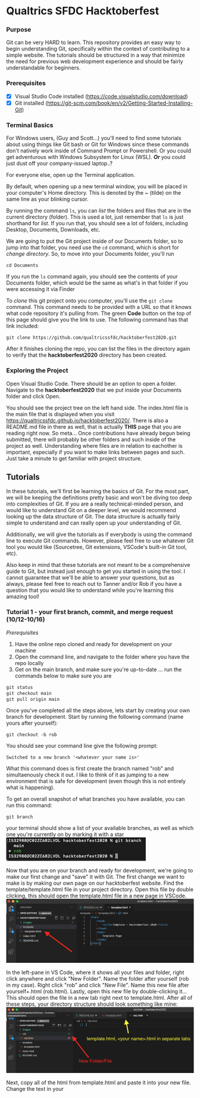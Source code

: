 # Qualtrics SFDC Hacktoberfest

### Purpose
Git can be very HARD to learn. This repository provides an easy way to begin understanding Git, specifically within the context of contributing to a simple website. The tutorials should be structured in a way that minimize the need for previous web development experience and should be fairly understandable for beginners.

### Prerequisites
- [x] Visual Studio Code installed (https://code.visualstudio.com/download)
- [x] Git installed (https://git-scm.com/book/en/v2/Getting-Started-Installing-Git)

### Terminal Basics
For Windows users, (Guy and Scott...) you'll need to find some tutorials about using things like Git bash or Git for Windows since these commands don't natively work inside of Command Prompt or Powershell. Or you could get adventurous with Windows Subsystem for Linux (WSL). ***Or*** you could just dust off your company-issued laptop..?

For everyone else, open up the Terminal application.

By default, when opening up a new terminal window, you will be placed in your computer's Home directory. This is denoted by the ~ (tilde) on the same line as your blinking cursor.

By running the  command ```ls```, you can *list* the folders and files that are in the current directory (folder). This is used a lot, just remember that ```ls``` is just shorthand for *list*. If you run that, you should see a lot of folders, including Desktop, Documents, Downloads, etc.

We are going to put the Git project inside of our Documents folder, so to jump into that folder, you need use the ```cd``` command, which is short for *change directory*. So, to move into your Documents folder, you'll run

```
cd Documents
```

If you run the ```ls``` command again, you should see the contents of your Documents folder, which would be the same as what's in that folder if you were accessing it via Finder

To *clone* this git project onto you computer, you'll use the ```git clone``` command. This command needs to be provided with a URL so that it knows what code repository it's pulling from. The green **Code** button on the top of this page should give you the link to use. The following command has that link included:

```
git clone https://github.com/qualtricssfdc/hacktoberfest2020.git
```

After it finishes cloning the repo, you can list the files in the directory again to verify that the **hacktoberfest2020** directory has been created.

### Exploring the Project
Open Visual Studio Code. There should be an option to open a folder. Navigate to the **hacktoberfest2020** that we put inside your Documents folder and click Open.

You should see the project tree on the left hand side. The index.html file is the main file that is displayed when you visit https://qualtricssfdc.github.io/hacktoberfest2020/. There is also a README.md file in there as well, that is actually **THIS** page that you are reading right now. So meta... Once contributions have already begun being submitted, there will probably be other folders and such inside of the project as well. Understanding where files are in relation to eachother is important, especially if you want to make links between pages and such. Just take a minute to get familiar with project structure.

## Tutorials
In these tutorials, we'll first be learning the basics of Git. For the most part, we will be keeping the definitions pretty basic and won't be diving too deep into complexities of Git. If you are a really technical-minded person, and would like to understand Git on a deeper level, we would recommend looking up the data structure of Git. The data structure is actually fairly simple to understand and can really open up your understanding of Git.

Additionally, we will give the tutorials as if everybody is using the command line to execute Git commands. However, please feel free to use whatever Git tool you would like (Sourcetree, Git extensions, VSCode's built-in Git tool, etc).

Also keep in mind that these tutorials are not meant to be a comprehensive guide to Git, but instead just enough to get you started in using the tool. I cannot guarantee that we'll be able to answer your questions, but as always, please feel free to reach out to Tanner and/or Rob if you have a question that you would like to understand while you're learning this amazing tool!

### Tutorial 1 - your first branch, commit, and merge request (10/12-10/16)
*Prerequisites*
1. Have the online repo cloned and ready for development on your machine
2. Open the command line, and navigate to the folder where you have the repo locally
3. Get on the main branch, and make sure you're up-to-date ... run the commands below to make sure you are
```
git status
git checkout main
git pull origin main
```

Once you've completed all the steps above, lets start by creating your own branch for development. Start by running the following command (name yours after yourself):
```
git checkout -b rob
```
You should see your command line give the following prompt:
```
Switched to a new branch '<whatever your name is>'
```
What this command does is first create the branch named "rob" and simultaenously check it out. I like to think of it as jumping to a new environment that is safe for development (even though this is not entirely what is happening).

To get an overall snapshot of what branches you have available, you can run this command:
```
git branch
```
your terminal should show a list of your available branches, as well as which one you're currently on by marking it with a star
![git branch](images/git-branch.png)

Now that you are on your branch and ready for development, we're going to make our first change and "save" it with Git. The first change we want to make is by making our own page on our hacktoberfest website. Find the template/template.html file in your project directory. Open this file by double clicking, this should open the template.html file in a new page in VSCode.
![template.html file](images/template-html.png) 

In the left-pane in VS Code, where it shows all your files and folder, right click anywhere and click "New Folder". Name the folder after yourself (rob in my case). Right click "rob" and click "New File". Name this new file after yourself+.html (rob.html). Lastly, open this new file by double-clicking it... This should open the file in a new tab right next to template.html. After all of these steps, your directory structure should look something like mine:
![directory structure](images/setup.png)

Next, copy all of the html from template.html and paste it into your new file. Change the text in your <title> and <body> tags to whatever you would like, feel free to flex on the rest of us if you want to make something really detailed and/or pretty! Make sure to save the change in VS Code with Command+S (control+S if Windows) I'll keep mine simple:
![directory structure](images/rob-html.png)

We're now ready to make our first commit. Before we do that, lets see where we're at with Git by running the following command:
```
git status
```
You should see something similar to the following:
![modified file](images/modified-file.png)
Notice you are on your branch, and we have changes not staged for commit in the rob/rob.html file

Lets stage ALL changes by running this command:
```
git add .
git status
```
You should now see your folder/file staged and ready to be committed. Commit this change and a message with this command:
```
git commit -m "committing my first change!"
```
*everything in the quotation marks is a message that is attached to the commit for documentation purposes*

Lets do a quick recap of everything we just did:
1. We got the project ready for setup, cloned repo, downloaded VSCode, etc
2. We created our first branch for development (branching off of main branch)
3. We added a folder/file and wrote some html code in the file and saved it
4. We staged this change and committed it to Git

Now, everything we have coded is saved locally on our machine, and Git has a snapshop of where the project is up to this point, but if I attempted to go to the website online and see my page, all I would get is a 404 (page not found). This is because even though our page is saved on our machine, it is not yet in Production. We are going to get this new page we've made into Production by doing what is called a Merge Request. (GitHub calls it a Pull Request, GitLab calls it a Merge Request. Since we use GitLab in our SFDC org, we will start using the term Merge Request, but keep in mind that people have different terminology for this same command).

Run this command to get the code from our machine into GitHub online, please don't push to Rob's branch on GitHub:
```
git push origin rob (change "rob" to your branch name)
```
This command is actually copying your branch and code that is stored on this branch to GitHub, and in GitHub we will make a request to merge those changes into the main branch (think of main like Production in SFDC).
*This is where things tend to go wrong, please if you get stuck, reach out to Tanner or Rob and we will help you troubleshoot it*

Now navigate to the following URL:
https://github.com/qualtricssfdc/hacktoberfest2020

You should see a message at the top that says something similar to this:
![pushed change](images/pushed-change.png)
Click the "Compare and Pull Request" button.

You should see a new page open that looks like this:
![first merge request](images/merge-request-1.png)
Do the following:
1. Make sure there is the "Able to merge" message at the top, stop and ask Tanner or Rob if you see something else
2. Fill out a title for the merge request, and write a message for the person reviewing your changes
3. fill out the "Reviewers" and "Assignees" portion on the right-hand side of the page
4. click the "Create pull request" button
5. Post in the #sfdc-hacktoberfest channel tagging Tanner and asking him to review your merge request!

Lastly -
Once Tanner has approved your merge request, you will actually need to merge it by clicking the "Pull Requests" tab at the top of GitHub. Find your Pull Request, and click the big, green, "Merge Pull Request" button... it is about halfway down the page.

As soon as your changes have been merged into main, you should be able to navigate to your page on the online site and see your changes. Keep in mind that this takes about 15-20 minutes to update the "Main" branch after merging your changes.

Your page on the site - don't forget to change the /rob/rob.html -> /your-name/your-name.html
https://qualtricssfdc.github.io/hacktoberfest2020/rob/rob.html

*This concludes tutorial #1*

### Tutorial 2 - first merge conflict (10/19-10/23)

To start off, we are going to make two branches off of the branch we made in tutorial 1. If you followed along, the branch in question should be the same as your name. Using either commands or the VSCode git tools, switch to that branch.
```
git checkout *<name of your branch>*
```
Using the commands learned in tutorial 1, make two branches off of the personal branch you made, one following the naming convention ```YOURNAME-tutorial2``` and another one folling the naming convention ```YOURNAME-tutorial2-AdditionalChanges```. Checkout that first new branch so that we can start making some changes!

Let's spruce up that personal page that we made in the first tutorial. If you didn't decide to flex hard on all of us by getting fancy with that page in the first tutorial, your page should be something similar to this:
![file before changes](images/tutorial2/tutorial2-before-changes.png)

To make things easier, we are just going to include the same styling system that was used to make the main page (index.html). Locate the index.html file in the root of the git project and steal this line from between the ```<head>``` tags:
![borrow from index](images/tutorial2/tutorial2-borrow-from-index.png)

Paste it into the personal page that you made, right after the ```<title>``` tags, like such:
![add css styles](images/tutorial2/tutorial2-add-css-styles.png)

To make the page look a bit nicer, we could add a background color and maybe center the text in the middle of the screen and make it bigger and more noticeable. This code should do just that if we get rid of the old text and drop in this new code, in between the ```<body>``` tags:
```
<!-- Page Content -->
<div class="flex content-center justify-center h-screen" style="background-color: #143756;">
    <div class="flex flex-col justify-center content-center">
        <span class="text-4xl text-gray-300">
            So excited to add a bunch of cool things to my page!
        </span>                
    </div>
</div>
```
The resulting file should look something like this. Feel free to change the actual message text to anything you'd like!
![finished file](images/tutorial2/tutorial2-finished-file-with-message.png)

Go ahead and commit those changes so that we can get to merging them in with your personal branch

Switch back to your personal branch (should just be called your name) so that we can practice merging. Just for some context, when we made the merge request last time in GitHub, that actually was just a formalized process for merging branches together. When there aren't specific access restrictions placed on a branch, you can actually just merge any branches you want and the just push those changes straight to the remote server without needing to go through the merge request process. That's kind of a no-no, though, when working with a team, since you may just end up destroying someone else's work. However, even if you are working on a shared git repository, if you are the *only* one working on a branch, there really isn't much concern over what you do and do not merge; you can only hurt yourself, not anyone else! So, to practice handling merge conflicts, we will force the conflict manually so that we can easily (and safely) see the process.

Let's merge this ```YOURNAME-tutorial2``` branch into the personal branch we made in the last tutorial. Switch to that personal branch, either via VSCode or the command line. Once there, we can do the merge in a couple of ways. VSCode does offer a way to do merging via the Git Changes tab on the left hand side of VSCode, third icon down. you should be able to click the ellipsis (three dots) icon in the top right of that pane and click the ```Branch -> Merge Branch...``` option: 
![merge branch in VSCode](images/tutorial2/tutorial2-merge-branch-vscode.png)
Alternatively, you could run the following command, substituting in your actual name:
```
git merge YOURNAME-tutorial2
```

This should merge that branch we just made style changes to in with our personal branch. If you did everything right, it should just auto-merge. Awesome!

Switch back into that *second* branch we made earlier called ```YOURNAME-tutorial2-AdditionalChanges```.

Because this branch was created *before* we made those style changes and committed them to your personal branch, you should be seeing the old version of the file without any fancy styling or anything. In this hypothetical example, let's imagine that you were working on this project with someone else and you both were assigned to make changes to this same page for different reasons. While your changes may be completely unrelated, they could still be modifying the same file in different ways. To test what it looks like when two people branch off from the same branch and then merge back into it, we are going to make a simple edit to this file. Let's just change the text that we previously had written in there to a different message. Here's what I ended up doing:
![additional changes](images/tutorial2/tutorial2-additional-changes-branch.png)

Save that file, commit it, and then switch back to the personal branch.

Now, repeat the process that you went through to merge that ```YOURNAME-tutorial2``` branch in with your personal branch, but this time, make sure to merge the ```YOURNAME-tutorial2-AdditionalChanges``` instead.

Once you've ran the command or hit the button in VSCode, you should be confronted with a ..... **MERGE CONFLICT**. Oh no!

If you're still sitting in the ```YOURNAME.html``` file, you should see some cool highlighting being done by VSCode. Where ever your code changes overlapped, you'll have the option to either accept the current changes, accept the incoming changes, accept both, or compare them. 
![merge conflicts](images/tutorial2/tutorial2-merge-conflicts.png)

In this instance, let's combine the new message that we just made with the cool style changes we made previously. Hit the Accept Both Changes button and then manually replace the text from our style changes with the new text we add in our really basic changes just barely. The before and after of this file should result in something that went from the version on the left to the merged version on the right:
![accepted both changes](images/tutorial2/tutorial2-accept-both.png)

After making sure you've saved that merged file, we now need to *stage* the changes we just made. This is basically saying that we feel the merge conflicts for that particular file are resolved and ready to commit. To stage those changes, use the VSCode Git panel to navigate to the changed file and then right click on it and navigate to ```Stage Changes```
![stage changes](images/tutorial2/tutorial2-stage-merge-changes.png)

After that is done, go ahead and commit the changes and push it to the remote server!

To wrap up this tutorial, submit another merge request in GitHub to have these new style changes deployed to production.

### Tutorial 3 - learning the rebase (10/26-10/31)

Tutorial 2 outlined how to fix merge conflicts. Unfortunately merge conflicts are extremely common, and the more tools you have in your kit to solve them, the better. This is why we will go over another tool to solve merge conflicts - rebasing. This last tutorial will outline what a rebase is, and when it is useful. To give a super high-level definition of what a rebase is, a rebase is used to solve merge conflicts or clean up the history of your branch or development. If you want a deeper definition or understanding of it, I'd recommend Googling "git rebase" and reading a few different articles. It is kind of a confusing concept, so we will do our best to illustrate in a simple way how it works.

Imagine for just a second that you've been given a ticket to work on. We will pretend that you are supposed to change something on the CPQ landing page. And you've branched off of the main branch and begin development on your new feature (pretend you named your branch "rob", see illustration below). It is not uncommon at all that during your development, other people make and merge changes that update the branch you will be merging into. Lets say someone else does some additional development on the CPQ landing page (on the "new feature" branch in the illustration below) and merges it into main before you can finish what you're doing.

![need a rebase](images/tutorial3/rebase-needed.png)

Now when you finish your development and are ready to merge, you are hitting a merge conflict... why? It was working on your local machine, why isn't it fitting with the code when you attempt to merge? well the main branch now has different code than what you've got on your local branch... so this needs to be fixed in order to move forward. One of the simplest solutions is to do a rebase on your branch.

What makes sense in my mind when I think of rebase is to think about ripping a branch off of a tree, and replacing it somewhere else. this is basically what you are doing when you run a rebase with Git. Rather than branching off of the first main bubble in the picture, you are ripping your branch off of that point, and rebasing it (think of it like re-branching somewhere else) off of the second main bubble in the picture (the one which contains the new feature). What this allows you to do is rewrite the history of your development, there are many situations in which this is valuable, but the simplest case in which this is valuable is to quickly fix merge conflicts.

![rebase complete](images/tutorial3/rebase-complete.png)

In this example that we've given, you'll still have merge conflicts when you run the rebase command, but it allows you to fix it locally, and then once it's fixed, push it back to main and keep everything tidy and clean!

Lets do some coding to learn more about how valuable rebase actually can be!


First, checkout main locally on your machine and run a git pull to update everything from GitHub
```
git checkout main
git pull origin main
```

Next, checkout the new branch created for this last tutorial named tutorial3

*what this command is doing is pulling the remote tutorail3 branch and creating (and renaming) it as a new branch on your local machine*
```
git checkout -b YOURNAME-tutorial3 origin/tutorial3
```

The change we will have you add in this tutorial is your name, title, and an image of you in the "Team Photos" section of the site.
Navigate to hacktoberfest2020/tutorial3/tutorial3.html and copy these lines and paste them directly below to add a section for your information on the site. Don't forget to update the information to yours! Feel free to get creative and make it as complex or simple as you desire.
![copy these lines and paste](images/tutorial3/copy-4-lines.png)
Make sure you save, and commit your changes!

Next, go ahead and push your changes to the GitHub repo (but keep your branch) with this command:
```
git push origin YOURNAME-tutorial3
```
Navigate to GitHub and attempt to do a new Pull Request (See Tutorial 1 if you forgot how to do this). You SHOULD run into an error, I'm not going to tell you where, because I want you to have to try and figure it out on your own. Once you've found where the error is, I'm going to show you how to fix it.

First off, we're going to perform the rebase locally and then push the updated branch to GitHub for a new pull request. Make sure you are on your development branch, it should be called YOURNAME-tutorial3. Next, update your main branch and rebase your current branch off of the updated main all in 1 command with the following: (Keep in mind, there is more than 1 way to do this, Google is your friend when in doubt)
```
git pull --rebase origin main
```

This should cause a merge conflict. please refer back to this graphic to understand what is going on:
![rebase complete](images/tutorial3/rebase-complete.png)

You basically ripped your branch off of the previous 'main' location and rebased them onto a future commit (which has updated changes that are conflicting with those on your branch). This is good - this allows us to the easy ability to fix any conflicts locally (and test it!) before submitting a pull request that we are certain won't have merge conflicts.

Refer back to tutorial 2 if you need help fixing your conflicts directly in VSCode. If you are still stuck, try Googling. Still stuck, reach out to Rob or Tanner for some help!

Once you have resolved your merge conflicts, you need to complete the rebase command with the following:
```
git add .                   #Adds all edited files to staging
git rebase --continue       #Just reach out to Rob or Tanner if you get stuck on this step
```

Now you should now be able to push your changes to GitHub. After this is complete, it will automatically update your pull request and should be ok to merge by an approver!



*NOTE ---- These tutorials are only designed to get you 3 pull requests, if you want the free Hacktoberfest T-Shirt, make sure you submit another pull request and get it merged before October 31st. Please feel free to make an improvement to our existing site and make another pull request outside of these tutorials. If you are really feeling brave, try finding an open-sourced project on GitHub and doing a small contribution there! You can check your hacktoberfest progress with the following site:
https://hacktoberfest.digitalocean.com/profile